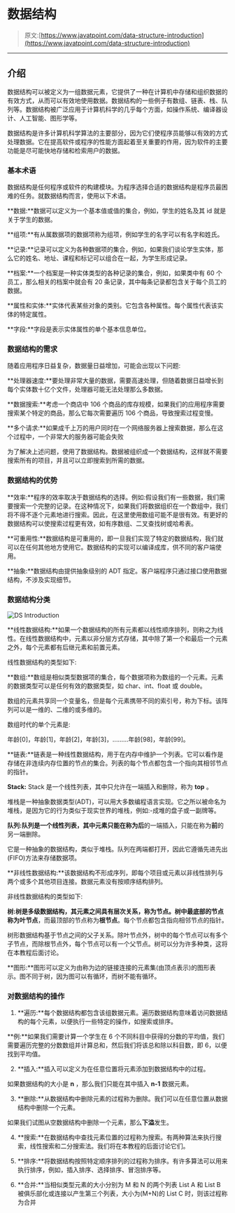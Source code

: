 # 数据结构

> 原文:[https://www.javatpoint.com/data-structure-introduction](https://www.javatpoint.com/data-structure-introduction)

* * *

## 介绍

数据结构可以被定义为一组数据元素，它提供了一种在计算机中存储和组织数据的有效方式，从而可以有效地使用数据。数据结构的一些例子有数组、链表、栈、队列等。数据结构被广泛应用于计算机科学的几乎每个方面，如操作系统、编译器设计、人工智能、图形学等。

数据结构是许多计算机科学算法的主要部分，因为它们使程序员能够以有效的方式处理数据。它在提高软件或程序的性能方面起着至关重要的作用，因为软件的主要功能是尽可能快地存储和检索用户的数据。

### 基本术语

数据结构是任何程序或软件的构建模块。为程序选择合适的数据结构是程序员最困难的任务。就数据结构而言，使用以下术语。

**数据:**数据可以定义为一个基本值或值的集合，例如，学生的姓名及其 id 就是关于学生的数据。

**组项:**有从属数据项的数据项称为组项，例如学生的名字可以有名字和姓氏。

**记录:**记录可以定义为各种数据项的集合，例如，如果我们谈论学生实体，那么它的姓名、地址、课程和标记可以组合在一起，为学生形成记录。

**档案:**一个档案是一种实体类型的各种记录的集合，例如，如果类中有 60 个员工，那么相关的档案中就会有 20 条记录，其中每条记录都包含关于每个员工的数据。

**属性和实体:**实体代表某些对象的类别。它包含各种属性。每个属性代表该实体的特定属性。

**字段:**字段是表示实体属性的单个基本信息单位。

### 数据结构的需求

随着应用程序日益复杂，数据量日益增加，可能会出现以下问题:

**处理器速度:**要处理非常大量的数据，需要高速处理，但随着数据日益增长到每个实体数十亿个文件，处理器可能无法处理那么多数据。

**数据搜索:**考虑一个商店中 106 个商品的库存规模，如果我们的应用程序需要搜索某个特定的商品，那么它每次需要遍历 106 个商品，导致搜索过程变慢。

**多个请求:**如果成千上万的用户同时在一个网络服务器上搜索数据，那么在这个过程中，一个非常大的服务器可能会失败

为了解决上述问题，使用了数据结构。数据被组织成一个数据结构，这样就不需要搜索所有的项目，并且可以立即搜索到所需的数据。

### 数据结构的优势

**效率:**程序的效率取决于数据结构的选择。例如:假设我们有一些数据，我们需要搜索一个完整的记录。在这种情况下，如果我们将数据组织在一个数组中，我们将不得不逐个元素地进行搜索。因此，在这里使用数组可能不是很有效。有更好的数据结构可以使搜索过程更有效，如有序数组、二叉查找树或哈希表。

**可重用性:**数据结构是可重用的，即一旦我们实现了特定的数据结构，我们就可以在任何其他地方使用它。数据结构的实现可以编译成库，供不同的客户端使用。

**抽象:**数据结构由提供抽象级别的 ADT 指定。客户端程序只通过接口使用数据结构，不涉及实现细节。

### 数据结构分类

![DS Introduction](../Images/fc700ddd3c85bf436ccc18222254dc9b.png)

**线性数据结构:**如果一个数据结构的所有元素都以线性顺序排列，则称之为线性。在线性数据结构中，元素以非分层方式存储，其中除了第一个和最后一个元素之外，每个元素都有后继元素和前置元素。

线性数据结构的类型如下:

**数组:**数组是相似类型数据项的集合，每个数据项称为数组的一个元素。元素的数据类型可以是任何有效的数据类型，如 char、int、float 或 double。

数组的元素共享同一个变量名，但是每个元素携带不同的索引号，称为下标。该阵列可以是一维的、二维的或多维的。

数组时代的单个元素是:

年龄[0]，年龄[1]，年龄[2]，年龄[3]，.........年龄[98]，年龄[99]。

**链表:**链表是一种线性数据结构，用于在内存中维护一个列表。它可以看作是存储在非连续内存位置的节点的集合。列表的每个节点都包含一个指向其相邻节点的指针。

**Stack:** Stack 是一个线性列表，其中只允许在一端插入和删除，称为 **top** 。

堆栈是一种抽象数据类型(ADT)，可以用大多数编程语言实现。它之所以被命名为堆栈，是因为它的行为类似于现实世界的堆栈，例如:-成堆的盘子或一副牌等。

**队列:**队列是一个线性列表，其中元素只能在称为**后**的一端插入，只能在称为**前**的另一端删除。

它是一种抽象的数据结构，类似于堆栈。队列在两端都打开，因此它遵循先进先出(FIFO)方法来存储数据项。

**非线性数据结构:**该数据结构不形成序列，即每个项目或元素以非线性排列与两个或多个其他项目连接。数据元素没有按顺序结构排列。

非线性数据结构的类型如下:

**树:**树是多级数据结构，其元素之间具有层次关系，称为节点。树中最底部的节点称为**叶节点**，而最顶部的节点称为**根节点**。每个节点都包含指向相邻节点的指针。

树形数据结构基于节点之间的父子关系。除叶节点外，树中的每个节点可以有多个子节点，而除根节点外，每个节点可以有一个父节点。树可以分为许多种类，这将在本教程后面讨论。

**图形:**图形可以定义为由称为边的链接连接的元素集(由顶点表示)的图形表示。图不同于树，因为图可以有循环，而树不能有循环。

### 对数据结构的操作

1) **遍历:**每个数据结构都包含该组数据元素。遍历数据结构意味着访问数据结构的每个元素，以便执行一些特定的操作，如搜索或排序。

**例:**如果我们需要计算一个学生在 6 个不同科目中获得的分数的平均值，我们需要遍历完整的分数数组并计算总和，然后我们将该总和除以科目数，即 6，以便找到平均值。

2) **插入:**插入可以定义为在任意位置将元素添加到数据结构中的过程。

如果数据结构的大小是 **n** ，那么我们只能在其中插入 **n-1** 数据元素。

3) **删除:**从数据结构中删除元素的过程称为删除。我们可以在任意位置从数据结构中删除一个元素。

如果我们试图从空数据结构中删除一个元素，那么**下溢**发生。

4) **搜索:**在数据结构中查找元素位置的过程称为搜索。有两种算法来执行搜索，线性搜索和二分搜索法。我们将在本教程的后面讨论它们。

5) **排序:**将数据结构按照特定顺序排列的过程称为排序。有许多算法可以用来执行排序，例如，插入排序、选择排序、冒泡排序等。

6) **合并:**当相似类型元素的大小分别为 M 和 N 的两个列表 List A 和 List B 被俱乐部化或连接以产生第三个列表，大小为(M+N)的 List C 时，则该过程称为合并